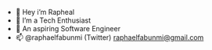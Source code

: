 - 👋 Hey i’m Rapheal
- 👀 I’m a Tech Enthusiast
- 💞️ An aspiring Software Engineer 
- 📫 @raphaelfabunmi (Twitter) 
     raphaelfabunmi@gmail.com


<!---
penieltalents/penieltalents is a ✨ special ✨ repository because its `README.md` (this file) appears on your GitHub profile.
You can click the Preview link to take a look at your changes.
--->

